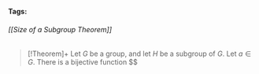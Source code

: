 **Tags:** 
###### [[Size of a Subgroup Theorem]]
> [!Theorem]+
> Let $G$ be a group, and let $H$ be a subgroup of $G$. Let $a\in G$. There is a bijective function $\$
